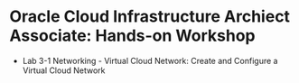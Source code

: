 # Oracle Cloud Infrastructure Archiect Associate: Hands-on Workshop

- Lab 3-1 Networking - Virtual Cloud Network: Create and Configure a Virtual Cloud Network
